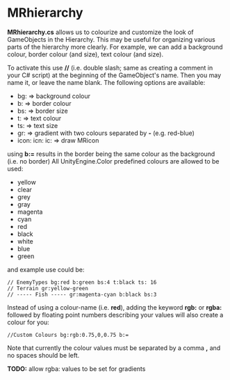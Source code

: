 # MRhierarchy

**MRhierarchy.cs** allows us to colourize and customize the look of GameObjects in the Hierarchy.
This may be useful for organizing various parts of the hierarchy more clearly.
For example, we can add a background colour, border colour (and size), text colour (and size).

To activate this use **//** (i.e. double slash; same as creating a comment in your C# script) at the beginning of the GameObject's name. Then you may name it, or leave the name blank. The following options are available:


+ bg:   => background colour
+ b:    => border colour
+ bs:   => border size
+ t:    => text colour
+ ts:   => text size
+ gr:   => gradient with two colours separated by **-** (e.g. red-blue)
+ icon: icn: ic:    => draw MRicon

using **b:=** results in the border being the same colour as the background (i.e. no border)
All UnityEngine.Color predefined colours are allowed to be used:

* yellow
* clear
* grey
* gray
* magenta
* cyan
* red
* black
* white
* blue
* green

and example use could be:

```
// EnemyTypes bg:red b:green bs:4 t:black ts: 16
// Terrain gr:yellow-green
// ----- Fish ----- gr:magenta-cyan b:black bs:3
```

Instead of using a colour-name (i.e. __red__), adding the keyword **rgb:** or **rgba:** followed by floating point numbers describing your values will also create a colour for you:

```
//Custom Colours bg:rgb:0.75,0,0.75 b:=
```

Note that currently the colour values must be separated by a comma **,** and no spaces should be left.

**TODO:** allow rgba: values to be set for gradients